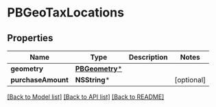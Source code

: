 # PBGeoTaxLocations

## Properties
Name | Type | Description | Notes
------------ | ------------- | ------------- | -------------
**geometry** | [**PBGeometry***](PBGeometry.md) |  | 
**purchaseAmount** | **NSString*** |  | [optional] 

[[Back to Model list]](../README.md#documentation-for-models) [[Back to API list]](../README.md#documentation-for-api-endpoints) [[Back to README]](../README.md)


